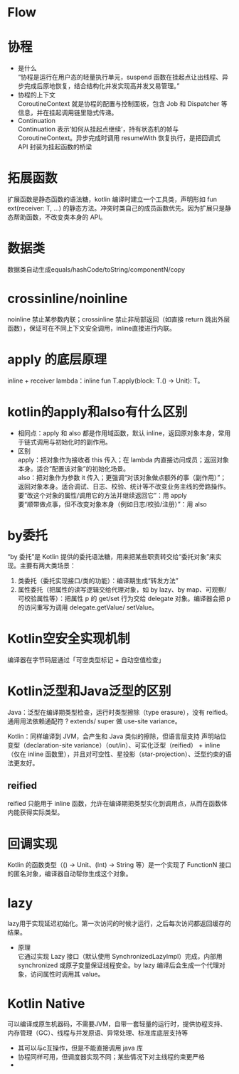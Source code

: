 # Flow   
# 协程  
-  是什么    
    “协程是运行在用户态的轻量执行单元，suspend 函数在挂起点让出线程、异步完成后原地恢复，结合结构化并发实现高并发又易管理。”
- 协程的上下文  
    CoroutineContext 就是协程的配置与控制面板，包含 Job 和 Dispatcher 等信息，并在挂起调用链里隐式传递。  
- Continuation  
    Continuation 表示‘如何从挂起点继续’，持有状态机的帧与 CoroutineContext。异步完成时调用 resumeWith 恢复执行，是把回调式 API 封装为挂起函数的桥梁  

# 拓展函数  
扩展函数是静态函数的语法糖，kotlin 编译时建立一个工具类，声明形如 fun ext(receiver: T, ...) 的静态方法。冲突时类自己的成员函数优先。因为扩展只是静态帮助函数，不改变类本身的 API。

# 数据类  
数据类自动生成equals/hashCode/toString/componentN/copy

# crossinline/noinline 
noinline 禁止某参数内联；crossinline 禁止非局部返回（如直接 return 跳出外层函数），保证可在不同上下文安全调用，inline直接进行内联。

# apply 的底层原理
 inline + receiver lambda：inline fun <T> T.apply(block: T.() -> Unit): T。

 # kotlin的apply和also有什么区别
 - 相同点：apply 和 also 都是作用域函数，默认 inline，返回原对象本身，常用于链式调用与初始化时的副作用。
 - 区别  
    apply：把对象作为接收者 this 传入；在 lambda 内直接访问成员；返回对象本身。适合“配置该对象”的初始化场景。  
    also：把对象作为参数 it 传入；更强调“对该对象做点额外的事（副作用）”；返回对象本身。适合调试、日志、校验、统计等不改变业务主线的旁路操作。     
要“改这个对象的属性/调用它的方法并继续返回它”：用 apply  
要“顺带做点事，但不改变对象本身（例如日志/校验/注册）”：用 also

# by委托  
“by 委托”是 Kotlin 提供的委托语法糖，用来把某些职责转交给“委托对象”来实现。主要有两大类场景：
1. 类委托（委托实现接口/类的功能）：编译期生成“转发方法”
2. 属性委托（把属性的读写逻辑交给代理对象，如 by lazy、by map、可观察/可校验属性等）：把属性 p 的 get/set 行为交给 delegate 对象。编译器会把 p 的访问重写为调用 delegate.getValue/ setValue。  

# Kotlin空安全实现机制  
编译器在字节码层通过「可空类型标记 + 自动空值检查」  

# Kotlin泛型和Java泛型的区别
Java：泛型在编译期类型检查，运行时类型擦除（type erasure），没有 reified。通用用法依赖通配符 ? extends/ super 做 use-site variance。

Kotlin：同样编译到 JVM，会产生和 Java 类似的擦除，但语言层支持 声明站位变型（declaration-site variance）（out/in）、可实化泛型（reified） + inline（仅在 inline 函数里），并且对可空性、星投影（star-projection）、泛型约束的语法更友好。  
## reified
reified 只能用于 inline 函数，允许在编译期把类型实化到调用点，从而在函数体内能获得实际类型。

# 回调实现  
Kotlin 的函数类型（() -> Unit、(Int) -> String 等）是一个实现了 FunctionN 接口的匿名对象，编译器自动帮你生成这个对象。  

# lazy  
lazy用于实现延迟初始化。第一次访问的时候才运行，之后每次访问都返回缓存的结果。
- 原理  
它通过实现 Lazy<T> 接口（默认使用 SynchronizedLazyImpl）完成，内部用 synchronized 或原子变量保证线程安全。by lazy 编译后会生成一个代理对象，访问属性时调用其 value。

# Kotlin Native
可以编译成原生机器码，不需要JVM，自带一套轻量的运行时，提供协程支持、内存管理（GC）、线程与并发原语、异常处理、标准库底层支持等
- 其可以与c互操作，但是不能直接调用 java 库
- 协程同样可用，但调度器实现不同；某些情况下对主线程约束更严格
- 